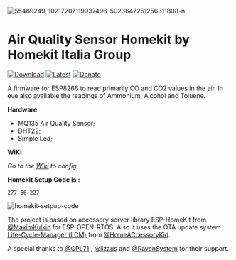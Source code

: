 <a><img src="https://i.ibb.co/Gs5KP1H/55489249-10217207119037496-5023647251256311808-n.jpg" alt="55489249-10217207119037496-5023647251256311808-n" border="0"></a>

# Air Quality Sensor Homekit by Homekit Italia Group

[![Download](https://img.shields.io/github/downloads/curla92/Air-Quality-Sensor-Homekit/total?color=red
)](https://github.com/curla92/Air-Quality-Sensor-Homekit/releases) [![Latest](https://img.shields.io/github/v/tag/curla92/Air-Quality-Sensor-Homekit?color=green&label=Latest%20Release
)](https://github.com/curla92/Air-Quality-Sensor-Homekit/releases) [![Donate](https://img.shields.io/badge/Donate-PayPal-blue)](https://www.paypal.com/cgi-bin/webscr?cmd=_s-xclick&hosted_button_id=WKPEBA4PLFKXU&source=url) 

A firmware for ESP8266 to read primarily CO and CO2 values in the air. 
In eve also available the readings of Ammonium, Alcohol and Toluene.

**Hardware**

- MQ135 Air Quality Sensor;
- DHT22;
- Simple Led;

**WiKi**

*Go to the [Wiki](https://github.com/curla92/Air-Quality-Sensor-Homekit/wiki/EVE-CONFIG) to config.*

**Homekit Setup Code is :**
```
277-66-227
```

<a><img src="https://i.ibb.co/6FddVG9/qrcode.png" alt="homekit-setpup-code" border="0"></a>

The project is based on accessory server library ESP-HomeKit from [@MaximKulkin](https://github.com/MaximKulkin) for ESP-OPEN-RTOS.
Also it uses the OTA update system [Life-Cycle-Manager (LCM)](https://github.com/HomeACcessoryKid/life-cycle-manager) from [@HomeACcessoryKid](https://github.com/HomeACcessoryKid).

A special thanks to [@GPL71](https://github.com/GPL71) , [@lizzus](https://github.com/lizzus) and [@RavenSystem](https://github.com/RavenSystem) for their support.
